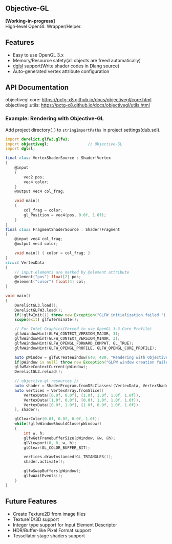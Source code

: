 Objective-GL
---

**[Working-in-progress]**  
High-level OpenGL Wrapper/Helper.

## Features

- Easy to use OpenGL 3.x
- Memory/Resource safety(all objects are freed automatically)
- [dglsl](http://code.dlang.org/packages/dglsl) support(Write shader codes in Dlang source)
- Auto-generated vertex attribute configuration

## API Documentation

objectivegl.core: https://pctg-x8.github.io/docs/objectivegl/core.html  
objectivegl.utils: https://pctg-x8.github.io/docs/objectivegl/utils.html

### Example: Rendering with Objective-GL

Add project directory(`.`) to `stringImportPaths` in project settings(dub.sdl).

```d
import derelict.glfw3.glfw3;
import objectivegl;                 // Objective-GL
import dglsl;

final class VertexShaderSource : Shader!Vertex
{
    @input
    {
        vec2 pos;
        vec4 color;
    }
    @output vec4 col_frag;

    void main()
    {
        col_frag = color;
        gl_Position = vec4(pos, 0.0f, 1.0f);
    }
}
final class FragmentShaderSource : Shader!Fragment
{
    @input vec4 col_frag;
    @output vec4 color;

    void main() { color = col_frag; }
}
struct VertexData
{
    // input elements are marked by @element attribute
    @element("pos") float[2] pos;
    @element("color") float[4] col;
}

void main()
{
    DerelictGL3.load();
    DerelictGLFW3.load();
    if(!glfwInit()) throw new Exception("GLFW initialization failed.");
    scope(exit) glfwTerminate();

    // For Intel Graphics(Forced to use OpenGL 3.3 Core Profile)
    glfwWindowHint(GLFW_CONTEXT_VERSION_MAJOR, 3);
    glfwWindowHint(GLFW_CONTEXT_VERSION_MINOR, 3);
    glfwWindowHint(GLFW_OPENGL_FORWARD_COMPAT, GL_TRUE);
    glfwWindowHint(GLFW_OPENGL_PROFILE, GLFW_OPENGL_CORE_PROFILE);

    auto pWindow = glfwCreateWindow(640, 480, "Rendering with Objective-GL", null, null);
    if(pWindow is null) throw new Exception("GLFW window creation failed.");
    glfwMakeContextCurrent(pWindow);
    DerelictGL3.reload();

    // objective-gl resources //
    auto shader = ShaderProgram.fromDSLClasses!(VertexData, VertexShaderSource, FragmentShaderSource);
    auto vertices = VertexArray.fromSlice([
        VertexData([0.0f, 0.0f], [1.0f, 1.0f, 1.0f, 1.0f]),
        VertexData([1.0f, 0.0f], [0.0f, 1.0f, 1.0f, 1.0f]),
        VertexData([0.0f, 1.0f], [1.0f, 0.0f, 1.0f, 1.0f])
    ], shader);

    glClearColor(0.0f, 0.0f, 0.0f, 1.0f);
    while(!glfwWindowShouldClose(pWindow))
    {
        int w, h;
        glfwGetFramebufferSize(pWindow, &w, &h);
        glViewport(0, 0, w, h);
        glClear(GL_COLOR_BUFFER_BIT);

        vertices.drawInstanced!GL_TRIANGLES(1);
        shader.activate();

        glfwSwapBuffers(pWindow);
        glfwWaitEvents();
    }
}
```

## Future Features

- Create Texture2D from image files
- Texture1D/3D support
- Integer type support for Input Element Descriptor
- HDR/Buffer-like Pixel Format support
- Tessellator stage shaders support

